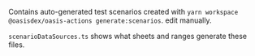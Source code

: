 Contains auto-generated test scenarios created with `yarn workspace @oasisdex/oasis-actions generate:scenarios`.
edit manually.

`scenarioDataSources.ts` shows what sheets and ranges generate these files.